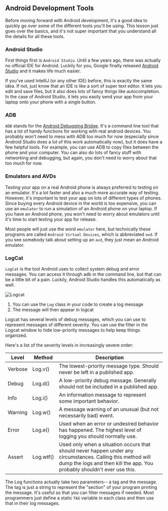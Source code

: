 ## Android Development Tools
Before moving forward with Android development, it's a good idea to quickly go over some of the different tools you'll be using. This lesson just goes over the basics, and it's not super important that you understand all the details for all these tools.

### Android Studio
First things first is `Android Studio`. Until a few years ago, there was actually no official IDE for Android. Luckily for you, Google finally released [Android Studio](https://developer.android.com/studio/index.html) and it makes life much easier.

If you've used IntelliJ (or any other IDE) before, this is exactly the same idea. If not, just know that an IDE is like a sort of super text editor. It lets you edit and save files, but it also does lots of fancy things like autocompletion. In the case of Android Studio, it lets you easily send your app from your laptop onto your phone with a single button.

### ADB

`ADB` stands for the [Android Debugging Bridge](https://developer.android.com/studio/command-line/adb.html). It's a command line tool that has a lot of handy functions for working with real android devices. You probably won't need to mess with ADB too much for now (especially since Android Studio does a lot of this work automatically now), but it does have a few helpful tools. For example, you can use ADB to copy files between the phone and your computer. You can also do lots of fancy stuff with networking and debugging, but again, you don't need to worry about that too much for now.

### Emulators and AVDs
Testing your app on a real Android phone is always preferred to testing on an emulator. It's a lot faster and also a much more accurate way of testing. However, it's important to test your app on lots of different types of phones. Since buying every Android device in the world is too expensive, you can use an `emulator` to run a simulation of an Android phone on your laptop. If you have an Android phone, you won't need to worry about emulators until it's time to start testing your app for release.

Most people will just use the word `emulator` here, but technically these programs are called `Android Virtual Devices`, which is abbreviated `avd`. If you see somebody talk about setting up an `avd`, they just mean an Android emulator.

### LogCat
`LogCat` is the tool Android uses to collect system debug and error messages. You can access it through adb in the command line, but that can be a little bit of a pain. Luckily, Android Studio handles this automatically as well.


![Logcat](https://google-developer-training.gitbooks.io/android-developer-fundamentals-course-concepts/content/en/images/1_1_C_images/as_android_monitor_annotated.png)

1. You can use the `Log` class in your code to create a log message
2. The message will then appear in logcat

Logcat has several levels of debug messages, which you can use to represent messages of different severity. You can use the filter in the Logcat window to hide low-priority messages to help keep things organized.

Here's a list of the severity levels in increasingly severe order:

| Level   | Method    | Description                              |
| ------- | --------- | ---------------------------------------- |
| Verbose | Log.v()   | The lowest-priority message type. Should never be left in a published app. |
| Debug   | Log.d()   | A low-priority debug message. Generally should not be included in a published app. |
| Info    | Log.i()   | An information message to represent some important behavior. |
| Warning | Log.w()   | A message warning of an unusual (but not necessarily bad) event. |
| Error   | Log.e()   | Used when an error or undesired behavior has happened. The highest level of logging you should normally use. |
| Assert  | Log.wtf() | Used only when a situation occurs that should never happen under any circumstances. Calling this method will dump the logs and then kill the app. You probably shouldn't ever use this. |

The Log functions actually take two parameters-- a tag and the message. The tag is just a string to represent the "section" of your program printing the message. It's useful so that you can filter messages if needed. Most programmers just define a static `TAG` variable in each class and then use that in their log messages. 
